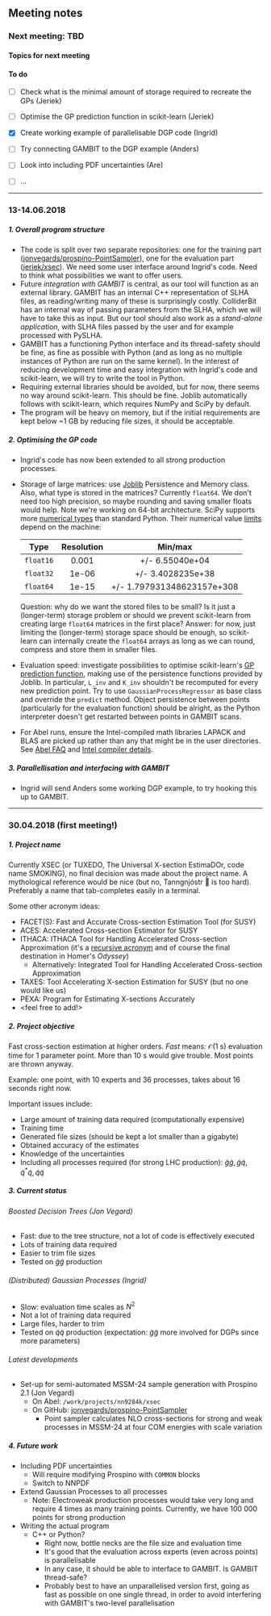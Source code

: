 ## Meeting notes

### Next meeting: TBD

#### Topics for next meeting

#### To do

- [ ] Check what is the minimal amount of storage required to recreate the GPs (Jeriek)

- [ ] Optimise the GP prediction function in scikit-learn (Jeriek)

- [x] Create working example of parallelisable DGP code (Ingrid)

- [ ] Try connecting GAMBIT to the DGP example (Anders)

- [ ] Look into including PDF uncertainties (Are)

- [ ] ...

  

---

### 13-14.06.2018

##### 1. Overall program structure

* The code is split over two separate repositories: one for the training part ([jonvegards/prospino-PointSampler](https://github.com/jonvegards/prospino-PointSampler)), one for the evaluation part ([jeriek/xsec](https://github.com/jeriek/xsec)). We need some user interface around Ingrid's code. Need to think what possibilities we want to offer users. 
* Future *integration with GAMBIT* is central, as our tool will function as an external library. GAMBIT has an internal C++ representation of SLHA files, as reading/writing many of these is surprisingly costly. ColliderBit has an internal way of passing parameters from the SLHA, which we will have to take this as input. But our tool should also work as a *stand-alone application*, with SLHA files passed by the user and for example processed with PySLHA. 
* GAMBIT has a functioning Python interface and its thread-safety should be fine, as fine as possible with Python (and as long as no multiple instances of Python are run on the same kernel). In the interest of reducing development time and easy integration with Ingrid's code and scikit-learn, we will try to write the tool in Python.
* Requiring external libraries should be avoided, but for now, there seems no way around scikit-learn. This should be fine. Joblib automatically follows with scikit-learn, which requires NumPy and SciPy by default. 
* The program will be heavy on memory, but if the initial requirements are kept below ~1 GB by reducing file sizes, it should be acceptable.

##### 2. Optimising the GP code

* Ingrid's code has now been extended to all strong production processes.

* Storage of large matrices: use [Joblib](https://pythonhosted.org/joblib/) Persistence and Memory class. Also, what type is stored in the matrices? Currently `float64`. We don't need too high precision, so maybe rounding and saving smaller floats would help. Note we're working on 64-bit architecture. SciPy supports more [numerical types](https://docs.scipy.org/doc/numpy-1.13.0/user/basics.types.html) than standard Python. Their numerical value [limits](https://docs.scipy.org/doc/numpy-1.14.0/reference/generated/numpy.finfo.html) depend on the machine: 

  |   Type    | Resolution |          Min/max           |
  | :-------: | :--------: | :------------------------: |
  | `float16` |   0.001    |      +/- 6.55040e+04       |
  | `float32` |   1e-06    |     +/- 3.4028235e+38      |
  | `float64` |   1e-15    | +/- 1.797931348623157e+308 |

  Question: why do we want the stored files to be small? Is it just a (longer-term) storage problem or should we prevent scikit-learn from creating large `float64` matrices in the first place? Answer: for now, just limiting the (longer-term) storage space should be enough, so scikit-learn can internally create the `float64` arrays as long as we can round, compress and store them in smaller files.  

* Evaluation speed: investigate possibilities to optimise scikit-learn's [GP prediction function](https://github.com/scikit-learn/scikit-learn/blob/a24c8b46/sklearn/gaussian_process/gpr.py#L258), making use of the persistence functions provided by Joblib. In particular, `L_inv` and `K_inv` shouldn't be recomputed for every new prediction point. Try to use `GaussianProcessRegressor` as base class and override the `predict` method. Object persistence between points (particularly for the evaluation function) should be alright, as the Python interpreter doesn't get restarted between points in GAMBIT scans. 

* For Abel runs, ensure the Intel-compiled math libraries LAPACK and BLAS are picked up rather than any that might be in the user directories. See [Abel FAQ](http://www.uio.no/english/services/it/research/hpc/abel/help/faq/#toc30) and [Intel compiler details](http://www.uio.no/english/services/it/research/hpc/abel/help/software/intel-compiler.html).

##### 3. Parallellisation and interfacing with GAMBIT

* Ingrid will send Anders some working DGP example, to try hooking this up to GAMBIT.  

  

---

### 30.04.2018 (first meeting!) 

##### 1. Project name

Currently XSEC (or TUXEDO, The Universal X-section EstimaDOr, code name SMOKING), no final decision was made about the project name. A mythological reference would be nice (but no, Tanngnjóstr :goat: is too hard). Preferably a name that tab-completes easily in a terminal.

Some other acronym ideas:

* FACET(S): Fast and Accurate Cross-section Estimation Tool (for SUSY) 
* ACES: Accelerated Cross-section Estimator for SUSY
* ITHACA: ITHACA Tool for Handling Accelerated Cross-section Approximation (it's a [recursive acronym](https://en.wikipedia.org/wiki/Recursive_acronym) and of course the final destination in Homer's *Odyssey*)
  * Alternatively: Integrated Tool for Handling Accelerated Cross-section Approximation
* TAXES: Tool Accelerating X-section Estimation for SUSY (but no one would like us)
* PEXA: Program for Estimating X-sections Accurately 
* \<feel free to add!>

##### 2. Project objective

Fast cross-section estimation at higher orders. *Fast* means: $\mathcal{O}(1\mathrm{\ s})$ evaluation time for 1 parameter point. More than 10 s would give trouble. Most points are thrown anyway.

Example: one point, with 10 experts and 36 processes, takes about 16 seconds right now.

Important issues include:

* Large amount of training data required (computationally expensive)
* Training time
* Generated file sizes (should be kept a lot smaller than a gigabyte)
* Obtained accuracy of the estimates
* Knowledge of the uncertainties
* Including all processes required (for strong LHC production): $\tilde g \tilde g, \tilde g \tilde q, \tilde q^\ast \tilde q, \tilde q \tilde q$

##### 3. Current status

###### *Boosted Decision Trees (Jon Vegard)*

* Fast: due to the tree structure, not a lot of code is effectively executed
* Lots of training data required
* Easier to trim file sizes
* Tested on $\tilde g \tilde g$ production

###### *(Distributed) Gaussian Processes (Ingrid)*

* Slow: evaluation time scales as $N^2$
* Not a lot of training data required
* Large files, harder to trim
* Tested on $\tilde q \tilde q$ production (expectation: $\tilde g \tilde g$ more involved for DGPs since more parameters)

###### *Latest developments*

* Set-up for semi-automated MSSM-24 sample generation with Prospino 2.1 (Jon Vegard)
  * On Abel: `/work/projects/nn9284k/xsec`
  * On GitHub: [jonvegards/prospino-PointSampler](https://github.com/jonvegards/prospino-PointSampler)
    * Point sampler calculates NLO cross-sections for strong and weak processes in MSSM-24 at four COM energies with scale variation

##### 4. Future work

* Including PDF uncertainties
  * Will require modifying Prospino with `COMMON` blocks
  * Switch to NNPDF
* Extend Gaussian Processes to all processes
  * Note: Electroweak production processes would take very long and require 4 times as many training points. Currently, we have 100 000 points for strong production
* Writing the actual program
  * C++ or Python?
    * Right now, bottle necks are the file size and evaluation time
    * It's good that the evaluation across experts (even across points) is parallelisable
    * In any case, it should be able to interface to GAMBIT. Is GAMBIT thread-safe? 
    * Probably best to have an unparallelised version first, going as fast as possible on one single thread, in order to avoid interfering with GAMBIT's two-level parallelisation
